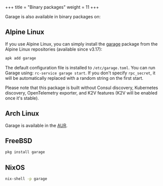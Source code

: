 +++
title = "Binary packages"
weight = 11
+++

Garage is also available in binary packages on:

## Alpine Linux

If you use Alpine Linux, you can simply install the
[garage](https://pkgs.alpinelinux.org/packages?name=garage) package from the
Alpine Linux repositories (available since v3.17):

```bash
apk add garage
```

The default configuration file is installed to `/etc/garage.toml`. You can run
Garage using: `rc-service garage start`. If you don't specify `rpc_secret`, it
will be automatically replaced with a random string on the first start.

Please note that this package is built without Consul discovery, Kubernetes
discovery, OpenTelemetry exporter, and K2V features (K2V will be enabled once
it's stable).


## Arch Linux

Garage is available in the [AUR](https://aur.archlinux.org/packages/garage).

## FreeBSD

```bash
pkg install garage
```

## NixOS

```bash
nix-shell -p garage
```
